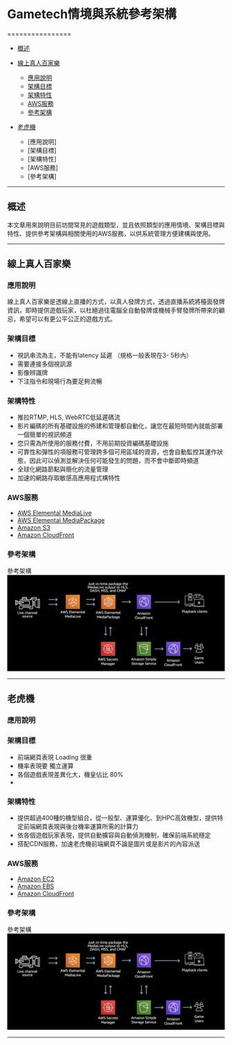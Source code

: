 # Gametech情境與系統參考架構
================

*   [概述](#overview)
*   [線上真人百家樂](#Game1)
    *   [應用說明](#Game11)
    *   [架構目標](#Game12)
    *   [架構特性](#Game13)
    *   [AWS服務](#Game14)
    *   [參考架構](#Game15)

*   [老虎機](#Game2)
    *   [應用說明]
    *   [架構目標]
    *   [架構特性]
    *   [AWS服務]
    *   [參考架構]
* * *

<h2 id="overview">概述</h2>
本文章用來說明目前坊間常見的遊戲類型，並且依照類型的應用情境、架構目標與特性、提供參考架構與相關使用的AWS服務，以供系統管理方便建構與使用。



* * *

<h2 id="Game1">線上真人百家樂</h2>
<h3 id="Game11">應用說明</h3>

線上真人百家樂是透線上直播的方式，以真人發牌方式，透過直播系統將檯面發牌資訊，即時提供遊戲玩家，以杜絕過往電腦全自動發牌或機械手臂發牌所帶來的顧忌，希望可以有更公平公正的遊戲方式。

<h3 id="Game12">架構目標</h3>

- 視訊串流為主，不能有latency 延遲
（規格一般表現在3- 5秒內）
-  需要連接多個視訊源
-   影像辨識牌
-  下注指令和現場行為要足夠流暢

<h3 id="Game13">架構特性</h3>

- 推拉RTMP, HLS, WebRTC低延遲碼流
- 影片編碼的所有基礎設施的佈建和管理都自動化，讓您在最短時間內就能部署一個簡單的視訊頻道
- 您只需為所使用的服務付費，不用前期投資編碼基礎設施
- 可靠性和彈性的項服務可管理跨多個可用區域的資源，也會自動監控其運作狀態，因此可以偵測並解決任何可能發生的問題，而不會中斷即時頻道
- 全球化網路節點與簡化的流量管理
- 加速的網路存取敏感高應用程式構特性

<h3 id="Game14">AWS服務</h3>

- [AWS Elemental MediaLive](https://aws.amazon.com/tw/medialive/)
- [AWS Elemental MediaPackage](https://aws.amazon.com/tw/mediapackage/)
- [Amazon S3](https://aws.amazon.com/tw/s3/)
- [Amazon CloudFront](https://aws.amazon.com/tw/cloudfront/)


<h3 id="Game15">參考架構</h3>

參考架構
![Alt text](Game1.jpg)


* * *

<h2 id="Game2">老虎機</h2>
<h3>應用說明</h3>


<h3>架構目標</h3>

- 前端網頁表現 Loading 很重
- 機率表現要 獨立運算
- 各個遊戲表現差異化大，機皇佔比 80%
- 
<h3>架構特性</h3>

- 提供超過400種的機型組合，從一般型、運算優化、到HPC高效機型，提供特定前端網頁表現與後台機率運算所需的計算力
- 依各個遊戲玩家表現，提供自動擴容與自動偵測機制，確保前端系統穩定
- 搭配CDN服務，加速老虎機前端網頁不論是圖片或是影片的內容派送

<h3>AWS服務</h3>

- [Amazon EC2](https://aws.amazon.com/tw/ec2/instance-types/)
- [Amazon EBS](https://aws.amazon.com/tw/ebs/volume-types/)
- [Amazon CloudFront](https://aws.amazon.com/tw/cloudfront/)


<h3>參考架構</h3>

參考架構
![Alt text](Game1.jpg)

* * *

